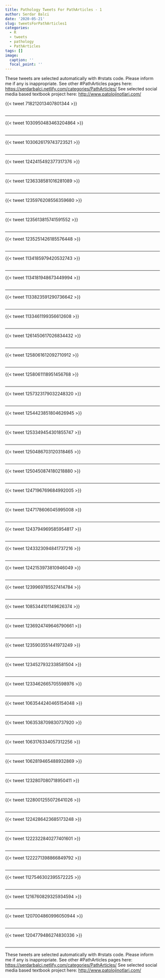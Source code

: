 ```yaml
---
title: Pathology Tweets For PathArticles - 1
author: Serdar Balci
date: '2020-05-21'
slug: tweetsForPathArticles1
categories:
  - R
  - tweets
  - pathology
  - PathArticles
tags: []
image:
  caption: ''
  focal_point: ''
---
```



These tweets are selected automatically with #rstats code. Please inform me if any is inappropriate.
See other #PathArticles pages here: https://serdarbalci.netlify.com/categories/PathArticles/ 
See selected social media based textbook project here: http://www.patolojinotlari.com/

{{< tweet 718212013407801344 >}}
<br>
<br>
<hr>
{{< tweet 1030950483463204864 >}}
<br>
<br>
<hr>
{{< tweet 1030626179743723521 >}}
<br>
<br>
<hr>
{{< tweet 1242415492377317376 >}}
<br>
<br>
<hr>
{{< tweet 1236338581016281089 >}}
<br>
<br>
<hr>
{{< tweet 1235976208556359680 >}}
<br>
<br>
<hr>
{{< tweet 1235613815741591552 >}}
<br>
<br>
<hr>
{{< tweet 1235251426185576448 >}}
<br>
<br>
<hr>
{{< tweet 1134185979420532743 >}}
<br>
<br>
<hr>
{{< tweet 1134181948673449994 >}}
<br>
<br>
<hr>
{{< tweet 1133823591290736642 >}}
<br>
<br>
<hr>
{{< tweet 1133461199356612608 >}}
<br>
<br>
<hr>
{{< tweet 1261450617026834432 >}}
<br>
<br>
<hr>
{{< tweet 1258061612092710912 >}}
<br>
<br>
<hr>
{{< tweet 1258061118951456768 >}}
<br>
<br>
<hr>
{{< tweet 1257323179032248320 >}}
<br>
<br>
<hr>
{{< tweet 1254423851804626945 >}}
<br>
<br>
<hr>
{{< tweet 1253349454301855747 >}}
<br>
<br>
<hr>
{{< tweet 1250486703120318465 >}}
<br>
<br>
<hr>
{{< tweet 1250450874180218880 >}}
<br>
<br>
<hr>
{{< tweet 1247196769684992005 >}}
<br>
<br>
<hr>
{{< tweet 1247178606045995008 >}}
<br>
<br>
<hr>
{{< tweet 1243794969585954817 >}}
<br>
<br>
<hr>
{{< tweet 1243323094841737216 >}}
<br>
<br>
<hr>
{{< tweet 1242153973810946049 >}}
<br>
<br>
<hr>
{{< tweet 1239969785527414784 >}}
<br>
<br>
<hr>
{{< tweet 1085344101149626374 >}}
<br>
<br>
<hr>
{{< tweet 1236924749646790661 >}}
<br>
<br>
<hr>
{{< tweet 1235903551441973249 >}}
<br>
<br>
<hr>
{{< tweet 1234527932338581504 >}}
<br>
<br>
<hr>
{{< tweet 1233462665705598976 >}}
<br>
<br>
<hr>
{{< tweet 1063544240465154048 >}}
<br>
<br>
<hr>
{{< tweet 1063538709830737920 >}}
<br>
<br>
<hr>
{{< tweet 1063176334057312256 >}}
<br>
<br>
<hr>
{{< tweet 1062819465488932869 >}}
<br>
<br>
<hr>
{{< tweet 1232807080718950411 >}}
<br>
<br>
<hr>
{{< tweet 1228001255072641026 >}}
<br>
<br>
<hr>
{{< tweet 1224286423685173248 >}}
<br>
<br>
<hr>
{{< tweet 1222322840277401601 >}}
<br>
<br>
<hr>
{{< tweet 1222271398866849792 >}}
<br>
<br>
<hr>
{{< tweet 1127546302395572225 >}}
<br>
<br>
<hr>
{{< tweet 1216760829325934594 >}}
<br>
<br>
<hr>
{{< tweet 1207004860996050944 >}}
<br>
<br>
<hr>
{{< tweet 1204779486274830336 >}}
<br>
<br>
<hr>


These tweets are selected automatically with #rstats code. Please inform me if any is inappropriate.
See other #PathArticles pages here: https://serdarbalci.netlify.com/categories/PathArticles/ 
See selected social media based textbook project here: http://www.patolojinotlari.com/
